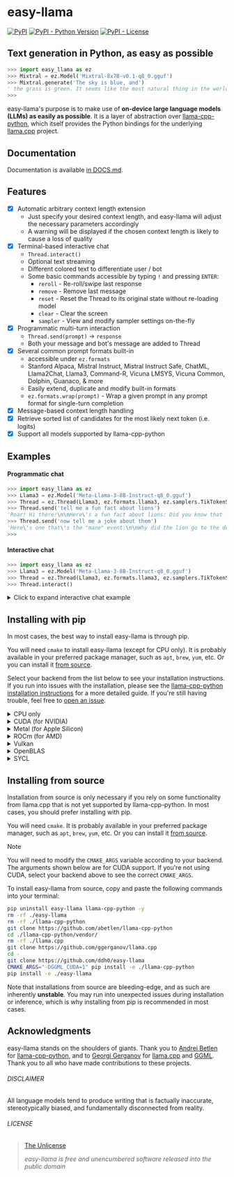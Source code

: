 # easy-llama
[![PyPI](https://img.shields.io/pypi/v/easy-llama)](https://pypi.org/project/easy-llama/)  [![PyPI - Python Version](https://img.shields.io/pypi/pyversions/easy-llama)](https://pypi.org/project/easy-llama/)  [![PyPI - License](https://img.shields.io/pypi/l/easy-llama)](https://pypi.org/project/easy-llama/)

## Text generation in Python, as easy as possible

```python
>>> import easy_llama as ez
>>> Mixtral = ez.Model('Mixtral-8x7B-v0.1-q8_0.gguf')
>>> Mixtral.generate('The sky is blue, and')
' the grass is green. It seems like the most natural thing in the world to most of us. However, have you ever stopped to think that the color of these things is actually a perception of our brain?'
>>> 
```

easy-llama's purpose is to make use of **on-device large language models (LLMs) as easily as possible**. It is a layer of abstraction over [llama-cpp-python](https://github.com/abetlen/llama-cpp-python), which itself provides the Python bindings for the underlying [llama.cpp](https://github.com/ggerganov/llama.cpp) project.

## Documentation
Documentation is available [in DOCS.md](DOCS.md).

## Features
- [x] Automatic arbitrary context length extension
	- Just specify your desired context length, and easy-llama will adjust the necessary parameters accordingly
	- A warning will be displayed if the chosen context length is likely to cause a loss of quality
- [x] Terminal-based interactive chat
    - `Thread.interact()`  
	- Optional text streaming
	- Different colored text to differentiate user / bot
	- Some basic commands accessible by typing `!` and pressing `ENTER`:
		- `reroll` - Re-roll/swipe last response
		- `remove` - Remove last message
		- `reset` - Reset the Thread to its original state without re-loading model
		- `clear` - Clear the screen
		- `sampler` - View and modify sampler settings on-the-fly
- [x] Programmatic multi-turn interaction
	- `Thread.send(prompt)` -> `response`
	- Both your message and bot's message are added to Thread
- [x] Several common prompt formats built-in
  - accessible under `ez.formats`
  - Stanford Alpaca, Mistral Instruct, Mistral Instruct Safe, ChatML, Llama2Chat, Llama3, Command-R, Vicuna LMSYS, Vicuna Common, Dolphin, Guanaco, & more
  - Easily extend, duplicate and modify built-in formats
  - `ez.formats.wrap(prompt)` - Wrap a given prompt in any prompt format for single-turn completion
- [X] Message-based context length handling
- [X] Retrieve sorted list of candidates for the most likely next token (i.e. logits)
- [X] Support all models supported by llama-cpp-python

## Examples

#### Programmatic chat
```python
>>> import easy_llama as ez
>>> Llama3 = ez.Model('Meta-Llama-3-8B-Instruct-q8_0.gguf')
>>> Thread = ez.Thread(Llama3, ez.formats.llama3, ez.samplers.TikTokenSampling)
>>> Thread.send('tell me a fun fact about lions')
'Roar! Hi there!\n\nHere\'s a fun fact about lions: Did you know that lions are social butterflies... er, I mean, social big cats? They live in prides, which are typically made up of several females, their cubs, and one or more males. But here\'s the cool part: lionesses often give each other "grooming massages" by licking and nuzzling each other to strengthen their bonds and show affection! Who knew lions could be so... pampered?\n\nWant to learn more fun facts about lions?'
>>> Thread.send('now tell me a joke about them')
'Here\'s one that\'s the "mane" event:\n\nWhy did the lion go to the dentist?\n\nBecause it had a ROAR-ing toothache! (get it?)\n\nHope that made you roar with laughter! Do you want another one?'
>>> 
```

#### Interactive chat
```python
>>> import easy_llama as ez
>>> Llama3 = ez.Model('Meta-Llama-3-8B-Instruct-q8_0.gguf')
>>> Thread = ez.Thread(Llama3, ez.formats.llama3, ez.samplers.TikTokenSampling)
>>> Thread.interact()
```

<details>
<summary>Click to expand interactive chat example</summary>

In practice, the prompt and the response are differentiated by color for improved readability.

```
  > What is HTML?

Hello there! I'm Llama 3, here to help you with any questions you may have.

HTML stands for HyperText Markup Language. It's the standard markup language used to create web pages. In simple terms, HTML is a way to add structure and content to a webpage, making it look and behave as intended.

HTML consists of a series of elements, represented by tags (<>). These tags are used to define different parts of a webpage, such as headings, paragraphs, images, links, forms, tables, and more. For example, the `<p>` tag is used to define a paragraph of text, while the `<img>` tag is used to add an image to a webpage.

HTML documents typically consist of:
  
1. Headings: <h1>, <h2>, <h3>, etc.
2. Paragraphs: <p>
3. Links: <a>
4. Images: <img>
5. Lists: <ul>, <ol>, <li>
6. Tables: <table>, <tr>, <td>
7. Forms: <form>, <input>, <textarea>, <select>

HTML is used in conjunction with other technologies, such as CSS (Cascading Style Sheets) for styling and JavaScript for adding interactivity to a webpage.

HTML5 is the latest version of HTML, which introduced new features like semantic elements, improved forms, and multimedia support. It's widely supported by modern web browsers and is used to build most websites on the internet today.

I hope that helps you understand what HTML is! Do you have any other questions about it?

  > How is that different from python?

Python and HTML are two completely different programming languages, with different purposes and uses. Here's a brief comparison:

**Purpose:**

* HTML (HyperText Markup Language) is used for creating the structure and content of web pages. Its primary purpose is to define the layout, format, and organization of information on the web.
* Python is a high-level, interpreted programming language that can be used for a wide range of purposes, including:
    + Web development (e.g., building web applications, scraping websites)
    + Data analysis and science
    + Machine learning and artificial intelligence
    + Automation and scripting
    + Game development

**Syntax:**

* HTML uses markup tags to define the structure and content of a webpage. It's primarily used for defining the layout and organization of information.
* Python uses indentation (spaces or tabs) to denote block-level syntax, and is typically written in a text editor or IDE.

**Programming paradigm:**

* HTML is a declarative language, meaning you describe what you want to see on the page, rather than how to achieve it. It's used for defining the structure of a webpage.
* Python is an imperative language, meaning you provide step-by-step instructions on how to solve a problem or perform a task.

**Output:**

* HTML produces an output that is rendered by web browsers, resulting in a visual representation of the content.
* Python can produce various outputs, such as:
    + Text files
    + Images
    + Audio files
    + Web pages (using frameworks like Flask or Django)
    + Data analysis results

In summary, HTML is used for creating the structure and content of web pages, while Python is a programming language that can be used for a wide range of purposes, including web development, data analysis, machine learning, and more. While they're both important tools in web development, they serve different purposes and are used in different ways.

Do you have any other questions about HTML or Python?

  > no that's it thanks

You're welcome! It was a pleasure chatting with you and helping you understand the basics of HTML. If you have any more questions or need further clarification, feel free to reach out anytime.  

Have a great day and happy coding (or web-browsing)!

  > 
```

</details>

## Installing with pip

In most cases, the best way to install easy-llama is through pip.

You will need `cmake` to install easy-llama (except for CPU only). It is probably available in your preferred package manager, such as `apt`, `brew`, `yum`, etc. Or you can install it [from source](https://cmake.org/download/).

Select your backend from the list below to see your installation instructions. If you run into issues with the installation, please see the [llama-cpp-python installation instructions](https://github.com/abetlen/llama-cpp-python?tab=readme-ov-file#installation) for a more detailed guide. If you're still having trouble, feel free to [open an issue](https://github.com/ddh0/easy-llama/issues/new/).

<details>
<summary>CPU only</summary>

```bash
pip uninstall llama-cpp-python -y
pip install --no-cache-dir llama-cpp-python
pip install --upgrade --no-cache-dir easy-llama
```

</details>
<details>
<summary>CUDA (for NVIDIA)</summary>

```bash
pip uninstall llama-cpp-python -y
CMAKE_ARGS="-DGGML_CUDA=1" pip install --no-cache-dir llama-cpp-python 
pip install --upgrade --no-cache-dir easy-llama
```

</details>
<details>
<summary>Metal (for Apple Silicon)</summary>

```bash
pip uninstall llama-cpp-python -y
CMAKE_ARGS="-DGGML_METAL=1" pip install --no-cache-dir llama-cpp-python 
pip install --upgrade --no-cache-dir easy-llama
```

</details>
<details>
<summary>ROCm (for AMD)</summary>

```bash
pip uninstall llama-cpp-python -y
CMAKE_ARGS="-DGGML_HIPBLAS=1" pip install --no-cache-dir llama-cpp-python 
pip install --upgrade --no-cache-dir easy-llama
```

</details>
<details>
<summary>Vulkan</summary>

```bash
pip uninstall llama-cpp-python -y
CMAKE_ARGS="-DGGML_VULKAN=1" pip install --no-cache-dir llama-cpp-python 
pip install --upgrade --no-cache-dir easy-llama
```

</details>
<details>
<summary>OpenBLAS</summary>

```bash
pip uninstall llama-cpp-python -y
CMAKE_ARGS="-DGGML_BLAS=1 -DGGML_BLAS_VENDOR=OpenBLAS" pip install --no-cache-dir llama-cpp-python 
pip install --upgrade --no-cache-dir easy-llama
```

</details>
<details>
<summary>SYCL</summary>

```bash
pip uninstall llama-cpp-python -y
source /opt/intel/oneapi/setvars.sh
CMAKE_ARGS="-DGGML_SYCL=ON -DCMAKE_C_COMPILER=icx -DCMAKE_CXX_COMPILER=icpx" pip install --no-cache-dir llama-cpp-python 
pip install --upgrade --no-cache-dir easy-llama
```

</details>

## Installing from source

Installation from source is only necessary if you rely on some functionality from llama.cpp that is not yet supported by llama-cpp-python. In most cases, you should prefer installing with pip.

You will need `cmake`. It is probably available in your preferred package manager, such as `apt`, `brew`, `yum`, etc. Or you can install it [from source](https://cmake.org/download/).

> [!NOTE]
>
> You will need to modify the `CMAKE_ARGS` variable according to your backend. The arguments shown below are for CUDA support. If you're not using CUDA, select your backend above to see the correct `CMAKE_ARGS`.

To install easy-llama from source, copy and paste the following commands into your terminal:

```bash
pip uninstall easy-llama llama-cpp-python -y
rm -rf ./easy-llama
rm -rf ./llama-cpp-python
git clone https://github.com/abetlen/llama-cpp-python
cd ./llama-cpp-python/vendor/
rm -rf ./llama.cpp
git clone https://github.com/ggerganov/llama.cpp
cd -
git clone https://github.com/ddh0/easy-llama
CMAKE_ARGS="-DGGML_CUDA=1" pip install -e ./llama-cpp-python
pip install -e ./easy-llama
```

Note that installations from source are bleeding-edge, and as such are inherently **unstable**. You may run into unexpected issues during installation or inference, which is why installing from pip is recommended in most cases.

## Acknowledgments
easy-llama stands on the shoulders of giants. Thank you to [Andrei Betlen](https://github.com/abetlen) for [llama-cpp-python](https://github.com/abetlen/llama-cpp-python), and to [Georgi Gerganov](https://github.com/ggerganov) for [llama.cpp](https://github.com/ggerganov/llama.cpp) and [GGML](https://github.com/ggerganov/ggml). Thank you to all who have made contributions to these projects.

###### DISCLAIMER
All language models tend to produce writing that is factually inaccurate, stereotypically biased, and fundamentally disconnected from reality.

###### LICENSE
> [The Unlicense](LICENSE)
> 
> *easy-llama is free and unencumbered software released into the public domain*
